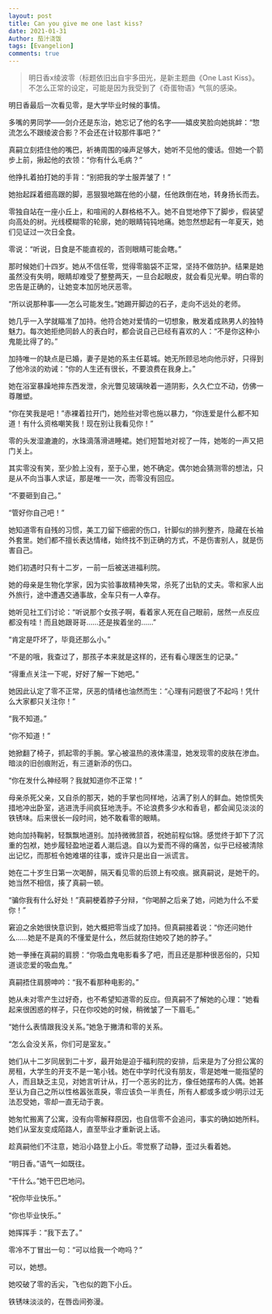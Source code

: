 ```yaml
---
layout: post
title: Can you give me one last kiss?
date: 2021-01-31
Author: 茄汁浇饭 
tags: [Evangelion]
comments: true
---
```


> 明日香x绫波零（标题依旧出自宇多田光，是新主题曲《One Last Kiss》。不怎么正常的设定，可能是因为我受到了《奇蛋物语》气氛的感染。

明日香最后一次看见零，是大学毕业时候的事情。

多嘴的男同学——剑介还是东治，她忘记了他的名字——嬉皮笑脸向她挑衅：“惣流怎么不跟绫波合影？不会还在计较那件事吧？”

真嗣立刻捂住他的嘴巴，祈祷周围的噪声足够大，她听不见他的傻话。但她一个箭步上前，揪起他的衣领：“你有什么毛病？”

他挣扎着拍打她的手背：“别把我的学士服弄皱了！”

她抬起踩着细高跟的脚，恶狠狠地踹在他的小腿，任他跌倒在地，转身扬长而去。

零独自站在一座小丘上，和喧闹的人群格格不入。她不自觉地停下了脚步，假装望向高处的树。光线模糊零的轮廓，她的眼睛钝钝地痛。她忽然想起有一年夏天，她们见证过一次日全食。

零说：“听说，日食是不能直视的，否则眼睛可能会瞎。”

那时候她们十四岁。她从不信任零，觉得零脑袋不正常，坚持不做防护。结果是她虽然没有失明，眼睛却难受了整整两天，一旦合起眼皮，就会看见光晕。明白零的忠告是正确的，让她变本加厉地厌恶零。

“所以说那种事——怎么可能发生。”她踢开脚边的石子，走向不远处的老师。

她几乎一入学就瞄准了加持。他符合她对爱情的一切想象，散发着成熟男人的独特魅力。每次她拒绝同龄人的表白时，都会说自己已经有喜欢的人：“不是你这种小鬼能比得了的。”

加持唯一的缺点是已婚，妻子是她的系主任葛城。她无所顾忌地向他示好，只得到了他冷淡的劝诫：“你的人生还有很长，不要浪费在我身上。”

她在浴室暴躁地摔东西发泄，余光瞥见玻璃映着一道阴影，久久伫立不动，仿佛一尊雕塑。

“你在笑我是吧！”赤裸着拉开门，她险些对零也施以暴力，“你连爱是什么都不知道！有什么资格嘲笑我！现在别让我看见你！”

零的头发湿漉漉的，水珠滴落滑进睡裙。她们短暂地对视了一阵，她嘭的一声又把门关上。

其实零没有笑，至少脸上没有，至于心里，她不确定。偶尔她会猜测零的想法，只是从不向当事人求证，那是唯一一次，而零没有回应。

“不要砸到自己。”

“管好你自己吧！”

她知道零有自残的习惯，美工刀留下细密的伤口，针脚似的排列整齐，隐藏在长袖外套里。她们都不擅长表达情绪，始终找不到正确的方式，不是伤害别人，就是伤害自己。

她们初遇时只有十二岁，一前一后被送进福利院。

她的母亲是生物化学家，因为实验事故精神失常，杀死了出轨的丈夫。零和家人出外旅行，途中遭遇交通事故，全车只有一人幸存。

她听见社工们讨论：“听说那个女孩子啊，看着家人死在自己眼前，居然一点反应都没有哇！而且她跟哥哥……还是挨着坐的……”

“肯定是吓坏了，毕竟还那么小。”

“不是的哦，我查过了，那孩子本来就是这样的，还有看心理医生的记录。”

“得重点关注一下呢，好好了解一下她吧。”

她因此认定了零不正常，厌恶的情绪也油然而生：“心理有问题很了不起吗！凭什么大家都只关注你！”

“我不知道。”

“你不知道！”

她掀翻了椅子，抓起零的手腕。掌心被温热的液体濡湿，她发现零的皮肤在渗血。暗淡的旧创痕附近，有三道新添的伤口。

“你在发什么神经啊？我就知道你不正常！”

母亲杀死父亲，又自杀的那天，她的手掌也同样地，沾满了别人的鲜血。她惊慌失措地冲出卧室，逃进洗手间疯狂地洗手。不论浪费多少水和香皂，都会闻见淡淡的铁锈味。后来很长一段时间，她不敢看零的眼睛。

她向加持鞠躬，轻飘飘地道别。加持微微颔首，祝她前程似锦。感觉终于卸下了沉重的包袱，她步履轻盈地逆着人潮后退。自以为爱而不得的痛苦，似乎已经被清除出记忆，而那桩令她难堪的往事，或许只是出自一派谎言。

她在二十岁生日第一次喝醉，隔天看见零的后颈上有咬痕。据真嗣说，是她干的。她当然不相信，揍了真嗣一顿。

“骗你我有什么好处！”真嗣梗着脖子分辩，“你喝醉之后亲了她，问她为什么不爱你！”

窘迫之余她很快意识到，她大概把零当成了加持。但真嗣接着说：“你还问她什么……她是不是真的不懂爱是什么，然后就抱住她咬了她的脖子。”

她一拳捶在真嗣的肩膀：“你吸血鬼电影看多了吧，而且还是那种很恶俗的，只知道谈恋爱的吸血鬼。”

真嗣捂住肩膀呻吟：“我不看那种电影的。”

她从未对零产生过好奇，也不希望知道零的反应。但真嗣不了解她的心理：“她看起来很困惑的样子，只在你咬她的时候，稍微皱了一下眉毛。”

“她什么表情跟我没关系。”她急于撇清和零的关系。

“怎么会没关系，你们可是室友。”

她们从十二岁同居到二十岁，最开始是迫于福利院的安排，后来是为了分担公寓的房租，大学生的开支不是一笔小钱。她在中学时代没有朋友，零是她唯一能指望的人，而且缺乏主见，对她言听计从，打一个恶劣的比方，像任她摆布的人偶。她甚至认为自己之所以性格嚣张乖戾，零应该负一半责任，所有人都或多或少明示过无法忍受她，零却一直无动于衷。

她匆忙搬离了公寓，没有向零解释原因，也自信零不会追问，事实的确如她所料。她们从室友变成陌路人，直至毕业才重新说上话。

趁真嗣他们不注意，她沿小路登上小丘。零觉察了动静，歪过头看着她。

“明日香。”语气一如既往。

“干什么。”她干巴巴地问。

“祝你毕业快乐。”

“你也毕业快乐。”

她挥挥手：“我下去了。”

零冷不丁冒出一句：“可以给我一个吻吗？”

可以，她想。

她咬破了零的舌尖，飞也似的跑下小丘。

铁锈味淡淡的，在唇齿间弥漫。